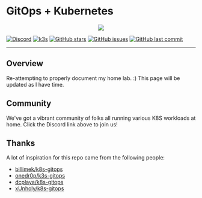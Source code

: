 # GitOps + Kubernetes

<div align="center"><img src="https://i.imgur.com/p1RzXjQ.png"></div>


[![Discord](https://img.shields.io/badge/discord-chat-7289DA.svg?maxAge=60&style=flat-square)](https://discord.gg/DNCynrJ)    [![k3s](https://img.shields.io/badge/k3s-v1.18.6-orange?style=flat-square)](https://k3s.io/)    [![GitHub stars](https://img.shields.io/github/stars/carpenike/k8s-gitops?color=green&style=flat-square)](https://github.com/carpenike/k8s-gitops/stargazers)    [![GitHub issues](https://img.shields.io/github/issues/carpenike/k8s-gitops?style=flat-square)](https://github.com/carpenike/k8s-gitops/issues)    [![GitHub last commit](https://img.shields.io/github/last-commit/carpenike/k8s-gitops?color=purple&style=flat-square)](https://github.com/carpenike/k8s-gitops/commits/master)

---

## Overview

Re-attempting to properly document my home lab. :) This page will be updated as I have time.

## Community

We've got a vibrant community of folks all running various K8S workloads at home. Click the Discord link above to join us!

## Thanks

A lot of inspiration for this repo came from the following people:
- [billimek/k8s-gitops](https://github.com/billimek/k8s-gitops)
- [onedr0p/k3s-gitops](https://github.com/onedr0p/k3s-gitops)
- [dcplaya/k8s-gitops](https://github.com/dcplaya/k8s-gitops)
- [xUnholy/k8s-gitops](https://github.com/raspbernetes/k8s-gitops/)
